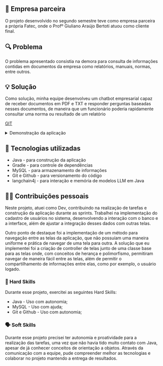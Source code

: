 ## 🏢 Empresa parceira
O projeto desenvolvido no segundo semestre teve como empresa parceira a própria Fatec, onde o Profº Giuliano Araújo Bertoti atuou como cliente final. 

## 🔍 Problema
O problema apresentado consistia na demora para consulta de informações contidas em documentos da empresa como relatórios, manuais, normas, entre outros. 

## 💡 Solução
Como solução, minha equipe desenvolveu um chatbot empresarial capaz de receber documentos em PDF e TXT e responder perguntas baseadas nesses documentos, de maneira que um funcionário poderia rapidamente consultar uma norma ou resultado de um relatório

[GIT](https://github.com/C0demain/ParrotAI)

<details>
  <summary>Demonstração da aplicação</summary>
  <p align="center">
    <img
    src="../docs/images/API-2_demo.gif"
    alt="foto"
    style="width: 90%; border-radius: 2%;"
    />
  </p>
</details>

## 🧰 Tecnologias utilizadas
- Java - para construção da aplicação
- Gradle - para controle de dependências
- MySQL - para armazenamento de informações
- Git e Github - para versionamento do código
- langchain4j - para interação e memória de modelos LLM em Java

## 🧑‍💻 Contribuições pessoais
Neste projeto, atuei como Dev, contribuindo na realização de tarefas e construção da aplicação durante as sprints. Trabalhei na implementação do cadastro de usuários no sistema, desenvolvendo a interação com o banco e a interface, além de ajustar a integração desses dados com outras telas.

Outro ponto de destaque foi a implementação de um método para navegação entre as telas da aplicação, que não possuíam uma maneira uniforme e prática de navegar de uma tela para outra. A solução que eu implementei foi a criação de controller de telas junto de uma classe base para as telas onde, com conceitos de herança e polimorfismo, permitiram navegar de maneira fácil entre as telas, além de permitir o compartilhamento de informações entre elas, como por exemplo, o usuário logado.

### 🔧 Hard Skills
Durante esse projeto, exercitei as seguintes Hard Skills:
- Java - Uso com autonomia;
- MySQL - Uso com ajuda;
- Git e Github - Uso com autonomia;

### 🗣️ Soft Skills
Durante esse projeto precisei ter autonomia e proatividade para a realização das tarefas, uma vez que não havia tido muito contato com Java, apesar de já conhecer conceitos de orientação a objetos. Através da comunicação com a equipe, pude compreender melhor as tecnologias e colaborar no projeto mantendo a entrega de resultados.
